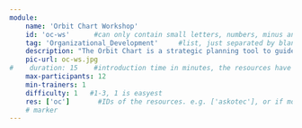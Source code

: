 ```yaml
---
module:
    name: 'Orbit Chart Workshop'
    id: 'oc-ws'      #can only contain small letters, numbers, minus and underscore. needs to be the same as the file name
    tag: 'Organizational_Development'     #list, just separated by blank space, e.g. 'Web Open_Source'
    description: "The Orbit Chart is a strategic planning tool to guide decision-making around the priority areas of your hub. You can plan for 12 months or three years – whatever makes sense for your hub. Every hub will emphasise different components which may change over time. The Orbit Chart visualises the key drivers for your hub to guide decision-making and help you keep on track to achieving your goals." #Make a rough strategic plan for the future.
    pic-url: oc-ws.jpg
#    duration: 15    #introduction time in minutes, the resources have their own time blocks
    max-participants: 12
    min-trainers: 1
    difficulty: 1   #1-3, 1 is easyest
    res: ['oc']       #IDs of the resources. e.g. ['askotec'], or if more: ['askotec', 'ohg']
    # marker
---  
```

